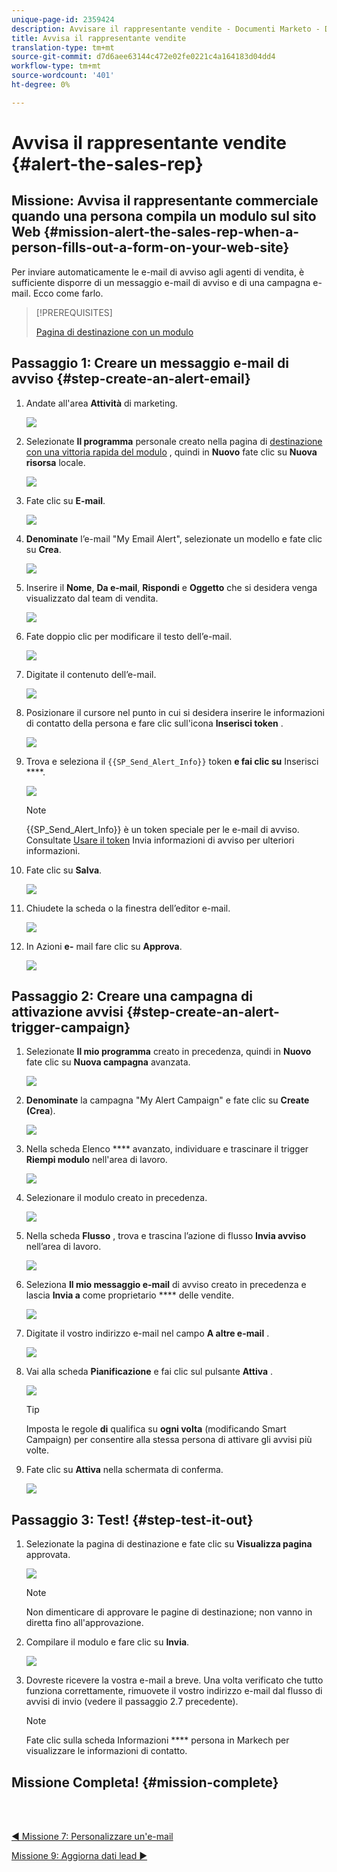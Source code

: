 ```yaml
---
unique-page-id: 2359424
description: Avvisare il rappresentante vendite - Documenti Marketo - Documentazione prodotto
title: Avvisa il rappresentante vendite
translation-type: tm+mt
source-git-commit: d7d6aee63144c472e02fe0221c4a164183d04dd4
workflow-type: tm+mt
source-wordcount: '401'
ht-degree: 0%

---
```



# Avvisa il rappresentante vendite {#alert-the-sales-rep}

## Missione: Avvisa il rappresentante commerciale quando una persona compila un modulo sul sito Web {#mission-alert-the-sales-rep-when-a-person-fills-out-a-form-on-your-web-site}

Per inviare automaticamente le e-mail di avviso agli agenti di vendita, è sufficiente disporre di un messaggio e-mail di avviso e di una campagna e-mail. Ecco come farlo.

>[!PREREQUISITES]
>
>[Pagina di destinazione con un modulo](/help/marketo/getting-started/quick-wins/landing-page-with-a-form.md)

## Passaggio 1: Creare un messaggio e-mail di avviso {#step-create-an-alert-email}

1. Andate all&#39;area **Attività** di marketing.

   ![](assets/one-5.png)

1. Selezionate **Il programma** personale creato nella pagina di [destinazione con una vittoria rapida del modulo](/help/marketo/getting-started/quick-wins/landing-page-with-a-form.md) , quindi in **Nuovo** fate clic su **Nuova risorsa** locale.

   ![](assets/two-6.png)

1. Fate clic su **E-mail**.

   ![](assets/three-5.png)

1. **Denominate** l’e-mail &quot;My Email Alert&quot;, selezionate un modello e fate clic su **Crea**.

   ![](assets/four-4.png)

1. Inserire il **Nome**, **Da e-mail**, **Rispondi** e **Oggetto** che si desidera venga visualizzato dal team di vendita.

   ![](assets/five-5.png)

1. Fate doppio clic per modificare il testo dell’e-mail.

   ![](assets/six-5.png)

1. Digitate il contenuto dell’e-mail.

   ![](assets/seven-6.png)

1. Posizionare il cursore nel punto in cui si desidera inserire le informazioni di contatto della persona e fare clic sull&#39;icona **Inserisci token** .

   ![](assets/eight-4.png)

1. Trova e seleziona il `{{SP_Send_Alert_Info}}` token **e fai clic su** Inserisci ****.

   ![](assets/image2014-9-24-13-3a10-3a0.png)

   >[!NOTE]
   >
   >{{SP_Send_Alert_Info}} è un token speciale per le e-mail di avviso. Consultate [Usare il token](/help/marketo/product-docs/email-marketing/general/using-tokens/use-the-send-alert-info-token.md) Invia informazioni di avviso per ulteriori informazioni.

1. Fate clic su **Salva**.

   ![](assets/ten-5.png)

1. Chiudete la scheda o la finestra dell’editor e-mail.

   ![](assets/eleven-5.png)

1. In Azioni **e-** mail fare clic su **Approva**.

   ![](assets/twelve-4.png)

## Passaggio 2: Creare una campagna di attivazione avvisi {#step-create-an-alert-trigger-campaign}

1. Selezionate **Il mio programma** creato in precedenza, quindi in **Nuovo** fate clic su **Nuova campagna** avanzata.

   ![](assets/image2014-9-24-13-3a14-3a17.png)

1. **Denominate** la campagna &quot;My Alert Campaign&quot; e fate clic su **Create (Crea**).

   ![](assets/image2014-9-24-13-3a14-3a28.png)

1. Nella scheda Elenco **** avanzato, individuare e trascinare il trigger **Riempi modulo** nell&#39;area di lavoro.

   ![](assets/image2014-9-24-13-3a14-3a43.png)

1. Selezionare il modulo creato in precedenza.

   ![](assets/image2014-9-24-13-3a14-3a58.png)

1. Nella scheda **Flusso** , trova e trascina l’azione di flusso **Invia avviso** nell’area di lavoro.

   ![](assets/image2014-9-24-13-3a15-3a10.png)

1. Seleziona **Il mio messaggio e-mail** di avviso creato in precedenza e lascia **Invia a** come proprietario **** delle vendite.

   ![](assets/eighteen-1.png)

1. Digitate il vostro indirizzo e-mail nel campo **A altre e-mail** .

   ![](assets/nineteen-2.png)

1. Vai alla scheda **Pianificazione** e fai clic sul pulsante **Attiva** .

   ![](assets/twenty-2.png)

   >[!TIP]
   >
   >Imposta le regole **di** qualifica su **ogni volta** (modificando Smart Campaign) per consentire alla stessa persona di attivare gli avvisi più volte.

1. Fate clic su **Attiva** nella schermata di conferma.

   ![](assets/twenty-one-1.png)

## Passaggio 3: Test! {#step-test-it-out}

1. Selezionate la pagina di destinazione e fate clic su **Visualizza pagina** approvata.

   ![](assets/image2014-9-24-13-3a17-3a8.png)

   >[!NOTE]
   >
   >Non dimenticare di approvare le pagine di destinazione; non vanno in diretta fino all&#39;approvazione.

1. Compilare il modulo e fare clic su **Invia**.

   ![](assets/image2014-9-24-13-3a17-3a41.png)

1. Dovreste ricevere la vostra e-mail a breve. Una volta verificato che tutto funziona correttamente, rimuovete il vostro indirizzo e-mail dal flusso di avvisi di invio (vedere il passaggio 2.7 precedente).

   >[!NOTE]
   >
   >Fate clic sulla scheda Informazioni **** persona in Markech per visualizzare le informazioni di contatto.

## Missione Completa! {#mission-complete}

<br> 

[◄ Missione 7: Personalizzare un&#39;e-mail](personalize-an-email.md)

[Missione 9: Aggiorna dati lead ►](update-person-data.md)
